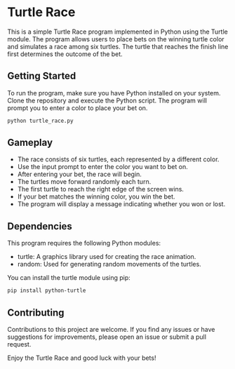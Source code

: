 # Turtle Race

This is a simple Turtle Race program implemented in Python using the Turtle module. The program allows users to place bets on the winning turtle color and simulates a race among six turtles. The turtle that reaches the finish line first determines the outcome of the bet.

## Getting Started

To run the program, make sure you have Python installed on your system. Clone the repository and execute the Python script. The program will prompt you to enter a color to place your bet on.

```bash
python turtle_race.py
```

## Gameplay

- The race consists of six turtles, each represented by a different color.
- Use the input prompt to enter the color you want to bet on.
- After entering your bet, the race will begin.
- The turtles move forward randomly each turn.
- The first turtle to reach the right edge of the screen wins.
- If your bet matches the winning color, you win the bet.
- The program will display a message indicating whether you won or lost.

## Dependencies

This program requires the following Python modules:

- turtle: A graphics library used for creating the race animation.
- random: Used for generating random movements of the turtles.

You can install the turtle module using pip:

```bash
pip install python-turtle
```

## Contributing

Contributions to this project are welcome. If you find any issues or have suggestions for improvements, please open an issue or submit a pull request.

Enjoy the Turtle Race and good luck with your bets!